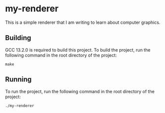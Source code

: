 # my-renderer

This is a simple renderer that I am writing to learn about computer graphics.

## Building
GCC 13.2.0 is required to build this project. To build the project, run the following command in the root directory of the project:
    

    make
    

## Running

To run the project, run the following command in the root directory of the project:

    
    ./my-renderer
    


